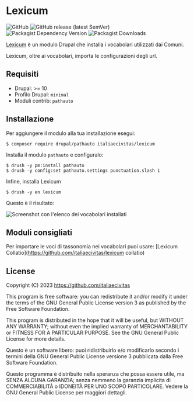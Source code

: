 # Lexicum

![GitHub](https://img.shields.io/github/license/italiaecivitas/lexicum?style=for-the-badge)
![GitHub release (latest SemVer)](https://img.shields.io/github/v/release/italiaecivitas/lexicum?sort=semver&style=for-the-badge)
![Packagist Dependency Version](https://img.shields.io/packagist/dependency-v/italiaecivitas/lexicum/drupal/core-recommended?style=for-the-badge)
![Packagist Downloads](https://img.shields.io/packagist/dt/italiaecivitas/lexicum?style=for-the-badge)

[Lexicum](https://www.dizionario-latino.com/dizionario-italiano-latino.php?lemma=VOCABOLARIO100) è un modulo Drupal che installa i vocabolari utilizzati dai Comuni.

Lexicum, oltre ai vocabolari, importa le configurazioni degli url.

## Requisiti
- Drupal: >= 10
- Profilo Drupal: `minimal`
- Moduli contrib: `pathauto`

## Installazione
Per aggiungere il modulo alla tua installazione esegui:
```shell
$ composer require drupal/pathauto italiaecivitas/lexicum
```
Installa il modulo `pathauto` e configuralo:
```shell
$ drush -y pm:install pathauto
$ drush -y config:set pathauto.settings punctuation.slash 1
```
Infine, installa Lexicum
```shell
$ drush -y en lexicum
```

Questo è il risultato:

![Screenshot con l'elenco dei vocabolari installati](docs/vocabolari.png "Screenshot con l'elenco dei vocabolari installati")

## Moduli consigliati
Per importare le voci di tassonomia nei vocabolari puoi usare:
[Lexicum Collatio](https://github.com/italiaecivitas/lexicum collatio)

## License

Copyright (C) 2023 https://github.com/italiaecivitas

This program is free software: you can redistribute it and/or modify it under the terms of the GNU General Public License version 3 as published by the Free Software Foundation.

This program is distributed in the hope that it will be useful, but WITHOUT ANY WARRANTY; without even the implied warranty of MERCHANTABILITY or FITNESS FOR A PARTICULAR PURPOSE. See the GNU General Public License for more details.

Questo è un software libero: puoi ridistribuirlo e/o modificarlo secondo i termini della GNU General Public License versione 3 pubblicata dalla Free Software Foundation.

Questo programma è distribuito nella speranza che possa essere utile, ma SENZA ALCUNA GARANZIA; senza nemmeno la garanzia implicita di COMMERCIABILITÀ o IDONEITÀ PER UNO SCOPO PARTICOLARE. Vedere la GNU General Public License per maggiori dettagli.
